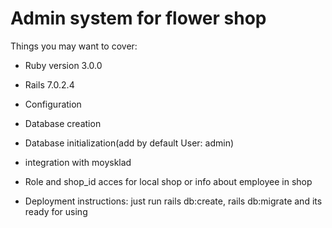 # Admin system for flower shop  

Things you may want to cover:

* Ruby version 3.0.0 

* Rails 7.0.2.4

* Configuration

* Database creation

* Database initialization(add by default User: admin)

* integration with moysklad

* Role and shop_id acces for local shop or info about employee in shop

* Deployment instructions: just run rails db:create, rails db:migrate and its ready for using  

